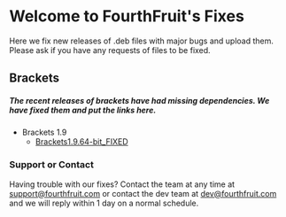 # Welcome to FourthFruit's Fixes

Here we fix new releases of .deb files with major bugs and upload them. Please ask if you have any requests of files to be fixed.
## Brackets
##### The recent releases of brackets have had missing dependencies. We have fixed them and put the links here.
* Brackets 1.9
  * [Brackets1.9.64-bit_FIXED](https://www.dropbox.com/s/1uhvmwhn67rrxgd/brackets_1.9.0-17312_amd64%28fix1.1%29.deb?dl=0)




### Support or Contact

Having trouble with our fixes? Contact the team at any time at support@fourthfruit.com or contact the dev team at dev@fourthfruit.com and we will reply within 1 day on a normal schedule.
